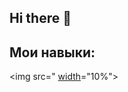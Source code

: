 ## Hi there 👋
## Мои навыки:
<img src=" [width](https://storage.tally.so/3f9bac6c-8fd5-40ae-a50b-096d362d2fe8/136443.png)="10%">
<!--
**Levaaa123t/Levaaa123t** is a ✨ _special_ ✨ repository because its `README.md` (this file) appears on your GitHub profile.

Here are some ideas to get you started:

- 🔭 I’m currently working on ...
- 🌱 I’m currently learning ...
- 👯 I’m looking to collaborate on ...
- 🤔 I’m looking for help with ...
- 💬 Ask me about ...
- 📫 How to reach me: ...
- 😄 Pronouns: ...
- ⚡ Fun fact: ...
-->

